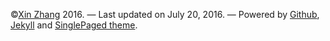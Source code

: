

&copy;[Xin Zhang](https://xinzhn.github.io/) 2016. 
&mdash;
Last updated on July 20, 2016.
&mdash;
Powered by [Github](http://github.com),
[Jekyll](https://jekyllrb.com) and
[SinglePaged theme](https://github.com/t413/SinglePaged).

